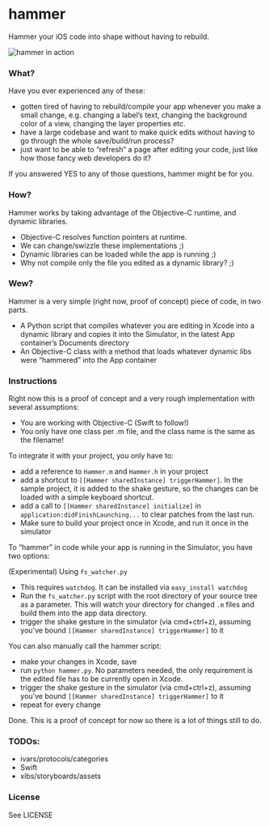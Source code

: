 # hammer
Hammer your iOS code into shape without having to rebuild.

![hammer in action](https://github.com/maranas/hammer/blob/master/hammer-demo.gif)


### What?
Have you ever experienced any of these:
- gotten tired of having to rebuild/compile your app whenever you make a small change, e.g. changing a label’s text, changing the background color of a view, changing the layer properties etc.
- have a large codebase and want to make quick edits without having to go through the whole save/build/run process?
- just want to be able to “refresh” a page after editing your code, just like how those fancy web developers do it?

If you answered YES to any of those questions, hammer might be for you.

### How?
Hammer works by taking advantage of the Objective-C runtime, and dynamic libraries.
- Objective-C resolves function pointers at runtime.
- We can change/swizzle these implementations ;)
- Dynamic libraries can be loaded while the app is running ;)
- Why not compile only the file you edited as a dynamic library? ;)

### Wew?
Hammer is a very simple (right now, proof of concept) piece of code, in two parts.
- A Python script that compiles whatever you are editing in Xcode into a dynamic library and copies it into the Simulator, in the latest App container’s Documents directory
- An Objective-C class with a method that loads whatever dynamic libs were “hammered” into the App container

### Instructions
Right now this is a proof of concept and a very rough implementation with several assumptions:
- You are working with Objective-C (Swift to follow!)
- You only have one class per .m file, and the class name is the same as the filename!

To integrate it with your project, you only have to:
- add a reference to `Hammer.m` and `Hammer.h` in your project
- add a shortcut to `[[Hammer sharedInstance] triggerHammer]`. In the sample project, it is added to the shake gesture, so the changes can be loaded with a simple keyboard shortcut.
- add a call to `[[Hammer sharedInstance] initialize]` in `application:didFinishLaunching...` to clear patches from the last run.
- Make sure to build your project once in Xcode, and run it once in the simulator

To “hammer” in code while your app is running in the Simulator, you have two options:

(Experimental) Using `fs_watcher.py`
- This requires `watchdog`. It can be installed via `easy_install watchdog`
- Run the `fs_watcher.py` script with the root directory of your source tree as a parameter. This will watch your directory for changed `.m` files and build them into the app data directory.
- trigger the shake gesture in the simulator (via cmd+ctrl+z), assuming you've bound `[[Hammer sharedInstance] triggerHammer]` to it

You can also manually call the hammer script:
- make your changes in Xcode, save
- run `python hammer.py`. No parameters needed, the only requirement is the edited file has to be currently open in Xcode.
- trigger the shake gesture in the simulator (via cmd+ctrl+z), assuming you've bound `[[Hammer sharedInstance] triggerHammer]` to it
- repeat for every change

Done. This is a proof of concept for now so there is a lot of things still to do.

### TODOs:
- ivars/protocols/categories
- Swift
- xibs/storyboards/assets

### License
See LICENSE
